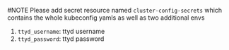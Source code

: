 #NOTE
Please add secret resource named `cluster-config-secrets` which contains the whole kubeconfig yamls
as well as two additional envs
1. `ttyd_username`: ttyd username
2. `ttyd_password`: ttyd password
 